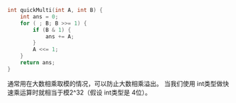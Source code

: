 ```c++
int quickMulti(int A, int B) {
    int ans = 0;
    for ( ; B; B >>= 1) {
        if (B & 1) {
            ans += A;
        }
        A <<= 1;
    }
    return ans;
}
```

通常用在大数相乘取模的情况，可以防止大数相乘溢出。
当我们使用 int类型做快速乘运算时就相当于模2^32（假设 int类型是 4位）。

